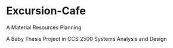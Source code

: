 # Excursion-Cafe
A Material Resources Planning

A Baby Thesis Project in CCS 2500 Systems Analysis and Design
